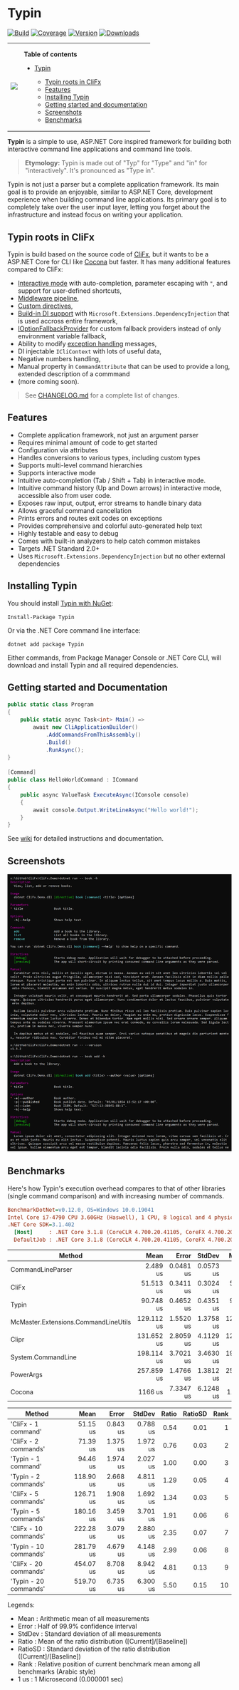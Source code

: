 # Typin

<p align="center">

[![Build](https://github.com/adambajguz/Typin/workflows/CI/badge.svg?branch=master)](https://github.com/adambajguz/Typin/actions)
[![Coverage](https://codecov.io/gh/adambajguz/Typin/branch/master/graph/badge.svg?v=10)](https://codecov.io/gh/adambajguz/Typin)
[![Version](https://img.shields.io/nuget/v/Typin.svg)](https://nuget.org/packages/Typin)
[![Downloads](https://img.shields.io/nuget/dt/Typin.svg)](https://nuget.org/packages/Typin)

</p>

<table>
 <tr>
    <td>
      <p align="center">
        <img src="https://raw.githubusercontent.com/adambajguz/Typin/master/.img/typin-logo-256px.png" width="75%">
      </p>
    </td>
    <td>

<b>Table of contents</b>

- [Typin](#typin)
  - [Typin roots in CliFx](#typin-roots-in-clifx)
  - [Features](#features)
  - [Installing Typin](#installing-typin)
  - [Getting started and documentation](#getting-started-and-documentation)
  - [Screenshots](#screenshots)
  - [Benchmarks](#benchmarks)
  
  </td>
 </tr>
</table>



**Typin** is a simple to use, ASP.NET Core inspired framework for building both interactive command line applications and command line tools.

> **Etymology:** Typin is made out of "Typ" for "Type" and "in" for "interactively". It's pronounced as "Type in".

Typin is not just a parser but a complete application framework. Its main goal is to provide an enjoyable, similar to ASP.NET Core, development experience when building command line applications. Its primary goal is to completely take over the user input layer, letting you forget about the infrastructure and instead focus on writing your application.

## Typin roots in CliFx

Typin is build based on the source code of [CliFx](https://github.com/Tyrrrz/CliFx), but it wants to be a ASP.NET Core for CLI like [Cocona](https://github.com/mayuki/Cocona) but faster. It has many additional features compared to CliFx:

- [Interactive mode](https://github.com/adambajguz/Typin/wiki/Interactive-mode) with auto-completion, parameter escaping with `"`, and support for user-defined shortcuts,
- [Middleware pipeline](https://github.com/adambajguz/Typin/wiki/Middleware-pipeline),
- [Custom directives](https://github.com/adambajguz/Typin/wiki/Defining-custom-directives),
- [Build-in DI support](https://github.com/adambajguz/Typin/wiki/Dependency-injection) with `Microsoft.Extensions.DependencyInjection` that is used accross entire framework,
- [IOptionFallbackProvider](https://github.com/adambajguz/Typin/wiki/Option-fallback) for custom fallback providers instead of only environment variable fallback,
- Ability to modify [exception handling](https://github.com/adambajguz/Typin/wiki/Exception-handling) messages,
- DI injectable `ICliContext` with lots of useful data,
- Negative numbers handling,
- Manual property in `CommandAttribute` that can be used to provide a long, extended description of a commmand
- (more coming soon).

> See [CHANGELOG.md](https://github.com/adambajguz/Typin/blob/master/CHANGELOG.md) for a complete list of changes.

## Features

- Complete application framework, not just an argument parser
- Requires minimal amount of code to get started
- Configuration via attributes
- Handles conversions to various types, including custom types
- Supports multi-level command hierarchies
- Supports interactive mode
- Intuitive auto-completion (Tab / Shift + Tab) in interactive mode.
- Intuitive command history (Up and Down arrows) in interactive mode, accessible also from user code.
- Exposes raw input, output, error streams to handle binary data
- Allows graceful command cancellation
- Prints errors and routes exit codes on exceptions
- Provides comprehensive and colorful auto-generated help text
- Highly testable and easy to debug
- Comes with built-in analyzers to help catch common mistakes
- Targets .NET Standard 2.0+
- Uses `Microsoft.Extensions.DependencyInjection` but no other external dependencies

## Installing Typin

You should install [Typin with NuGet](https://www.nuget.org/packages/Typin):

    Install-Package Typin
    
Or via the .NET Core command line interface:

    dotnet add package Typin

Either commands, from Package Manager Console or .NET Core CLI, will download and install Typin and all required dependencies.

## Getting started and Documentation

```c#
public static class Program
{
    public static async Task<int> Main() =>
        await new CliApplicationBuilder()
            .AddCommandsFromThisAssembly()
            .Build()
            .RunAsync();
}

[Command]
public class HelloWorldCommand : ICommand
{
    public async ValueTask ExecuteAsync(IConsole console)
    {
        await console.Output.WriteLineAsync("Hello world!");
    }
}
```

See [wiki](https://github.com/adambajguz/Typin/wiki) for detailed instructions and documentation.

## Screenshots

![help screen](.screenshots/help.png)

## Benchmarks

Here's how Typin's execution overhead compares to that of other libraries (single command comparison) and with increasing number of commands.

```ini
BenchmarkDotNet=v0.12.0, OS=Windows 10.0.19041
Intel Core i7-4790 CPU 3.60GHz (Haswell), 1 CPU, 8 logical and 4 physical cores
.NET Core SDK=3.1.402
  [Host]     : .NET Core 3.1.8 (CoreCLR 4.700.20.41105, CoreFX 4.700.20.41903), X64 RyuJIT
  DefaultJob : .NET Core 3.1.8 (CoreCLR 4.700.20.41105, CoreFX 4.700.20.41903), X64 RyuJIT
```

|                               Method |         Mean |     Error |    StdDev |       Median | Ratio | RatioSD | Rank |
|------------------------------------- |-------------:|----------:|----------:|-------------:|------:|--------:|-----:|
|                    CommandLineParser |     2.489 us | 0.0481 us | 0.0573 us |     2.500 us |  0.03 |    0.00 |    1 |
|                                CliFx |    51.513 us | 0.3411 us | 0.3024 us |    51.551 us |  0.57 |    0.00 |    2 |
|                                Typin |    90.748 us | 0.4652 us | 0.4351 us |    90.759 us |  1.00 |    0.00 |    3 |
| McMaster.Extensions.CommandLineUtils |   129.112 us | 1.5520 us | 1.3758 us |   128.436 us |  1.42 |    0.02 |    4 |
|                                Clipr |   131.652 us | 2.8059 us | 4.1129 us |   129.439 us |  1.47 |    0.05 |    4 |
|                   System.CommandLine |   198.114 us | 3.7021 us | 3.4630 us |   195.986 us |  2.18 |    0.04 |    5 |
|                            PowerArgs |   257.859 us | 1.4766 us | 1.3812 us |   258.043 us |  2.84 |    0.02 |    6 |
|                               Cocona |      1166 us | 7.3347 us | 6.1248 us |      1167 us | 12.86 |    0.10 |    7 |


|                Method |      Mean |    Error |   StdDev | Ratio | RatioSD | Rank |
|---------------------- |----------:|---------:|---------:|------:|--------:|-----:|
|   'CliFx - 1 command' |  51.15 us | 0.843 us | 0.788 us |  0.54 |    0.01 |    1 |
|  'CliFx - 2 commands' |  71.39 us | 1.375 us | 1.972 us |  0.76 |    0.03 |    2 |
|   'Typin - 1 command' |  94.46 us | 1.974 us | 2.027 us |  1.00 |    0.00 |    3 |
|  'Typin - 2 commands' | 118.90 us | 2.668 us | 4.811 us |  1.29 |    0.05 |    4 |
|  'CliFx - 5 commands' | 126.71 us | 1.908 us | 1.692 us |  1.34 |    0.03 |    5 |
|  'Typin - 5 commands' | 180.16 us | 3.459 us | 3.701 us |  1.91 |    0.06 |    6 |
| 'CliFx - 10 commands' | 222.28 us | 3.079 us | 2.880 us |  2.35 |    0.07 |    7 |
| 'Typin - 10 commands' | 281.79 us | 4.679 us | 4.148 us |  2.99 |    0.06 |    8 |
| 'CliFx - 20 commands' | 454.07 us | 8.708 us | 8.942 us |  4.81 |    0.13 |    9 |
| 'Typin - 20 commands' | 519.70 us | 6.735 us | 6.300 us |  5.50 |    0.15 |   10 |

Legends:
  * Mean    : Arithmetic mean of all measurements
  * Error   : Half of 99.9% confidence interval
  * StdDev  : Standard deviation of all measurements
  * Ratio   : Mean of the ratio distribution ([Current]/[Baseline])
  * RatioSD : Standard deviation of the ratio distribution ([Current]/[Baseline])
  * Rank    : Relative position of current benchmark mean among all benchmarks (Arabic style)
  * 1 us    : 1 Microsecond (0.000001 sec)
